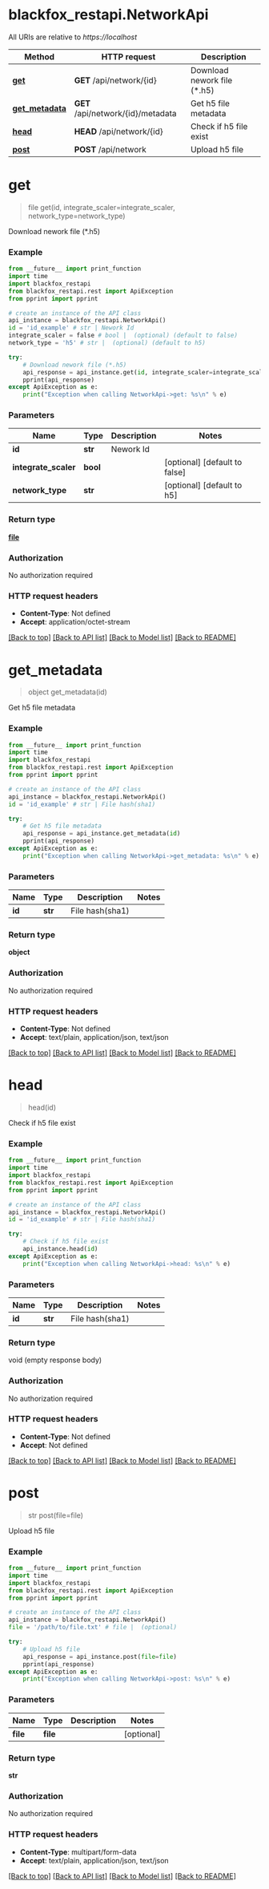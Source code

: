 # blackfox_restapi.NetworkApi

All URIs are relative to *https://localhost*

Method | HTTP request | Description
------------- | ------------- | -------------
[**get**](NetworkApi.md#get) | **GET** /api/network/{id} | Download nework file (*.h5)
[**get_metadata**](NetworkApi.md#get_metadata) | **GET** /api/network/{id}/metadata | Get h5 file metadata
[**head**](NetworkApi.md#head) | **HEAD** /api/network/{id} | Check if h5 file exist
[**post**](NetworkApi.md#post) | **POST** /api/network | Upload h5 file


# **get**
> file get(id, integrate_scaler=integrate_scaler, network_type=network_type)

Download nework file (*.h5)

### Example
```python
from __future__ import print_function
import time
import blackfox_restapi
from blackfox_restapi.rest import ApiException
from pprint import pprint

# create an instance of the API class
api_instance = blackfox_restapi.NetworkApi()
id = 'id_example' # str | Nework Id
integrate_scaler = false # bool |  (optional) (default to false)
network_type = 'h5' # str |  (optional) (default to h5)

try:
    # Download nework file (*.h5)
    api_response = api_instance.get(id, integrate_scaler=integrate_scaler, network_type=network_type)
    pprint(api_response)
except ApiException as e:
    print("Exception when calling NetworkApi->get: %s\n" % e)
```

### Parameters

Name | Type | Description  | Notes
------------- | ------------- | ------------- | -------------
 **id** | **str**| Nework Id | 
 **integrate_scaler** | **bool**|  | [optional] [default to false]
 **network_type** | **str**|  | [optional] [default to h5]

### Return type

[**file**](file.md)

### Authorization

No authorization required

### HTTP request headers

 - **Content-Type**: Not defined
 - **Accept**: application/octet-stream

[[Back to top]](#) [[Back to API list]](../README.md#documentation-for-api-endpoints) [[Back to Model list]](../README.md#documentation-for-models) [[Back to README]](../README.md)

# **get_metadata**
> object get_metadata(id)

Get h5 file metadata

### Example
```python
from __future__ import print_function
import time
import blackfox_restapi
from blackfox_restapi.rest import ApiException
from pprint import pprint

# create an instance of the API class
api_instance = blackfox_restapi.NetworkApi()
id = 'id_example' # str | File hash(sha1)

try:
    # Get h5 file metadata
    api_response = api_instance.get_metadata(id)
    pprint(api_response)
except ApiException as e:
    print("Exception when calling NetworkApi->get_metadata: %s\n" % e)
```

### Parameters

Name | Type | Description  | Notes
------------- | ------------- | ------------- | -------------
 **id** | **str**| File hash(sha1) | 

### Return type

**object**

### Authorization

No authorization required

### HTTP request headers

 - **Content-Type**: Not defined
 - **Accept**: text/plain, application/json, text/json

[[Back to top]](#) [[Back to API list]](../README.md#documentation-for-api-endpoints) [[Back to Model list]](../README.md#documentation-for-models) [[Back to README]](../README.md)

# **head**
> head(id)

Check if h5 file exist

### Example
```python
from __future__ import print_function
import time
import blackfox_restapi
from blackfox_restapi.rest import ApiException
from pprint import pprint

# create an instance of the API class
api_instance = blackfox_restapi.NetworkApi()
id = 'id_example' # str | File hash(sha1)

try:
    # Check if h5 file exist
    api_instance.head(id)
except ApiException as e:
    print("Exception when calling NetworkApi->head: %s\n" % e)
```

### Parameters

Name | Type | Description  | Notes
------------- | ------------- | ------------- | -------------
 **id** | **str**| File hash(sha1) | 

### Return type

void (empty response body)

### Authorization

No authorization required

### HTTP request headers

 - **Content-Type**: Not defined
 - **Accept**: Not defined

[[Back to top]](#) [[Back to API list]](../README.md#documentation-for-api-endpoints) [[Back to Model list]](../README.md#documentation-for-models) [[Back to README]](../README.md)

# **post**
> str post(file=file)

Upload h5 file

### Example
```python
from __future__ import print_function
import time
import blackfox_restapi
from blackfox_restapi.rest import ApiException
from pprint import pprint

# create an instance of the API class
api_instance = blackfox_restapi.NetworkApi()
file = '/path/to/file.txt' # file |  (optional)

try:
    # Upload h5 file
    api_response = api_instance.post(file=file)
    pprint(api_response)
except ApiException as e:
    print("Exception when calling NetworkApi->post: %s\n" % e)
```

### Parameters

Name | Type | Description  | Notes
------------- | ------------- | ------------- | -------------
 **file** | **file**|  | [optional] 

### Return type

**str**

### Authorization

No authorization required

### HTTP request headers

 - **Content-Type**: multipart/form-data
 - **Accept**: text/plain, application/json, text/json

[[Back to top]](#) [[Back to API list]](../README.md#documentation-for-api-endpoints) [[Back to Model list]](../README.md#documentation-for-models) [[Back to README]](../README.md)

